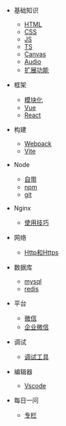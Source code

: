 
* 基础知识   
    * [HTML](/docs/base/html)
    * [CSS](/docs/base/css)
    * [JS](/docs/base/js)
    * [TS](/docs/base/ts)
    * [Canvas](/docs/base/canvas)
    * [Audio](/docs/base/audio)
    * [扩展功能](/docs/base/ex)
    
* 框架
    * [模块化](/docs/frame/module)
    * [Vue](/docs/frame/vue/index)
    * [React](/docs/frame/react)


* 构建
    * [Webpack](/docs/build/Webpack)
    * [Vite](/docs/build/Vite)

* Node
    * [自带](/docs/node/index)
    * [npm](/docs/node/npm)
    * [git](/docs/git/index)

* Nginx

  * [使用技巧](/docs/server/nginx/index)

* 网络
    * [Http和Https](/docs/network/http)

* 数据库
    * [mysql](/docs/database/mysql)
    * [redis](/docs/database/redis)

* 平台
    * [微信](/docs/platform/Wx)
    * [企业微信](/docs/platform/qyWx)
    
* 调试
    * [调试工具](/docs/build/debug)
    
* 编辑器

  * [Vscode](/docs/editor/vscode)
  
* 每日一问

  * [专栏](/docs/question/index)